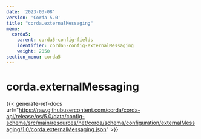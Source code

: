 ```yaml
---
date: '2023-03-08'
version: 'Corda 5.0'
title: "corda.externalMessaging"
menu:
  corda5:
    parent: corda5-config-fields
    identifier: corda5-config-externalMessaging
    weight: 2050
section_menu: corda5
---
```

# corda.externalMessaging
{{< generate-ref-docs url="https://raw.githubusercontent.com/corda/corda-api/release/os/5.0/data/config-schema/src/main/resources/net/corda/schema/configuration/externalMessaging/1.0/corda.externalMessaging.json" >}}